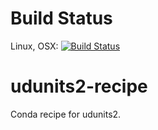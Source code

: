 # Build Status

Linux, OSX: [![Build
Status](https://travis-ci.org/csdms-stack/udunits2-recipe.svg?branch=master)](https://travis-ci.org/csdms-stack/udunits2-recipe)

# udunits2-recipe
Conda recipe for udunits2.
